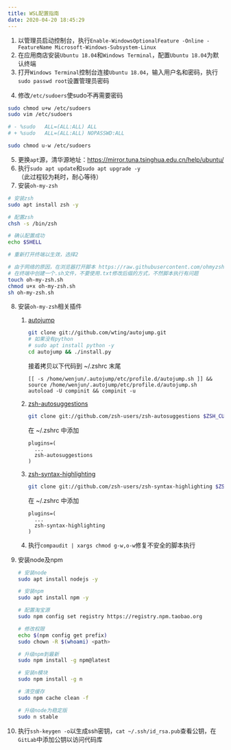 ```yaml
---
title: WSL配置指南
date: 2020-04-20 18:45:29
---
```


1. 以管理员启动控制台，执行`Enable-WindowsOptionalFeature -Online -FeatureName Microsoft-Windows-Subsystem-Linux`
2. 在应用商店安装`Ubuntu 18.04`和`Windows Terminal`，配置`Ubuntu 18.04`为默认终端
3. 打开`Windows Terminal`控制台连接`Ubuntu 18.04`，输入用户名和密码，执行`sudo passwd root`设置管理员密码

<!-- more -->

4. 修改`/etc/sudoers`使sudo不再需要密码

  ```bash
  sudo chmod u+w /etc/sudoers
  sudo vim /etc/sudoers
  
  # - %sudo   ALL=(ALL:ALL) ALL
  # + %sudo   ALL=(ALL:ALL) NOPASSWD:ALL

  sudo chmod u-w /etc/sudoers
  ```

5. 更换`apt`源，清华源地址：<https://mirror.tuna.tsinghua.edu.cn/help/ubuntu/>
6. 执行`sudo apt update`和`sudo apt upgrade -y`（此过程较为耗时，耐心等待）
7. 安装`oh-my-zsh`

  ```bash
  # 安装zsh
  sudo apt install zsh -y

  # 配置zsh
  chsh -s /bin/zsh

  # 确认配置成功
  echo $SHELL

  # 重新打开终端以生效，选择2

  # 由于网络的原因，在浏览器打开脚本 https://raw.githubusercontent.com/ohmyzsh/ohmyzsh/master/tools/install.sh 复制
  # 在终端中创建一个.sh文件，不要使用.txt修改后缀的方式，不然脚本执行有问题
  touch oh-my-zsh.sh
  chmod u+x oh-my-zsh.sh
  sh oh-my-zsh.sh
  ```

8. 安装`oh-my-zsh`相关插件

   1. [autojump](https://github.com/wting/autojump)

      ```bash
      git clone git://github.com/wting/autojump.git
      # 如果没有python
      # sudo apt install python -y
      cd autojump && ./install.py
      ```

      接着拷贝以下代码到 ~/.zshrc 末尾

      ```text
      [[ -s /home/wenjun/.autojump/etc/profile.d/autojump.sh ]] && source /home/wenjun/.autojump/etc/profile.d/autojump.sh
      autoload -U compinit && compinit -u
      ```

   2. [zsh-autosuggestions](https://github.com/zsh-users/zsh-autosuggestions)

      ```bash
      git clone git://github.com/zsh-users/zsh-autosuggestions $ZSH_CUSTOM/plugins/zsh-autosuggestions
      ```

      在 ~/.zshrc 中添加

      ```text
      plugins=(
        ...
        zsh-autosuggestions
      )
      ```

   3. [zsh-syntax-highlighting](https://github.com/zsh-users/zsh-syntax-highlighting)

      ```bash
      git clone git://github.com/zsh-users/zsh-syntax-highlighting $ZSH_CUSTOM/plugins/zsh-syntax-highlighting
      ```

      在 ~/.zshrc 中添加

      ```text
      plugins=(
        ...
        zsh-syntax-highlighting
      )
      ```

   4. 执行`compaudit | xargs chmod g-w,o-w`修复不安全的脚本执行

9. 安装node及npm

    ```bash
    # 安装node
    sudo apt install nodejs -y

    # 安装npm
    sudo apt install npm -y

    # 配置淘宝源
    sudo npm config set registry https://registry.npm.taobao.org

    # 修改权限
    echo $(npm config get prefix)
    sudo chown -R $(whoami) <path>

    # 升级npm到最新
    sudo npm install -g npm@latest

    # 安装n模块
    sudo npm install -g n

    # 清空缓存
    sudo npm cache clean -f

    # 升级node为稳定版
    sudo n stable
    ```

10. 执行`ssh-keygen -o`以生成ssh密钥，`cat ~/.ssh/id_rsa.pub`查看公钥，在`GitLab`中添加公钥以访问代码库